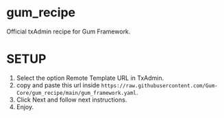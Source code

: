# gum_recipe
Official txAdmin recipe for Gum Framework.


# SETUP

1. Select the option Remote Template URL in TxAdmin.
2. copy and paste this url inside `https://raw.githubusercontent.com/Gum-Core/gum_recipe/main/gum_framework.yaml`.
3. Click Next and follow next instructions.
4. Enjoy.
